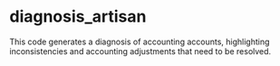 # diagnosis_artisan


This code generates a diagnosis of accounting accounts, highlighting inconsistencies and accounting adjustments that need to be resolved.

